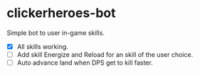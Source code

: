 # clickerheroes-bot
Simple bot to user in-game skills.

- [X] All skills working.
- [ ] Add skill Energize and Reload for an skill of the user choice.
- [ ] Auto advance land when DPS get to kill faster.